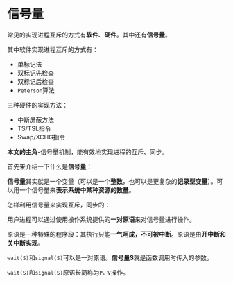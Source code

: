 # 信号量

常见的实现进程互斥的方式有**软件**、**硬件**。其中还有**信号量**。

其中软件实现进程互斥的方式有：

- 单标记法
- 双标记先检查
- 双标记后检查
- `Peterson`算法

三种硬件的实现方法：

- 中断屏蔽方法
- TS/TSL指令
- Swap/XCHG指令

**本文的主角**-信号量机制，能有效地实现进程的互斥、同步。

首先来介绍一下什么是**信号量**：

**信号量**其实就是一个变量（可以是一个**整数**，也可以是更复杂的**记录型变量**）。可以用一个信号量来**表示系统中某种资源的数量**。

怎样利用信号量来实现互斥，同步的：

用户进程可以通过使用操作系统提供的**一对原语**来对信号量进行操作。

原语是一种特殊的程序段：其执行只能**一气呵成，不可被中断**。原语是由**开中断和关中断实现**。

`wait(S)`和`signal(S)`可以是一对原语。**信号量S**就是函数调用时传入的参数。

`wait(S)`和`signal(S)`原语长简称为`P，V`操作。

